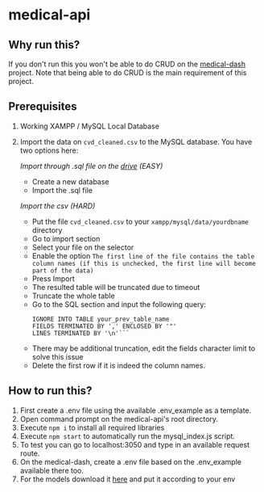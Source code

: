 # medical-api

## Why run this?
If you don't run this you won't be able to do CRUD on the [medical-dash](https://github.com/JosephTNW/medical-dash) project. Note that being able to do CRUD is the main requirement of this project.

## Prerequisites
1. Working XAMPP / MySQL Local Database
2. Import the data on `cvd_cleaned.csv` to the MySQL database. You have two options here:

   *Import through .sql file on the [drive](https://drive.google.com/file/d/1KfGiWeAwyI9aYrajByQi_S7PCVTHvDgD/view?usp=drive_link) (EASY)*
   - Create a new database
   - Import the .sql file

   *Import the csv (HARD)*
   - Put the file `cvd_cleaned.csv` to your `xampp/mysql/data/yourdbname` directory
   - Go to import section
   - Select your file on the selector
   - Enable the option `The first line of the file contains the table column names (if this is unchecked, the first line will become part of the data)`
   - Press Import
   - The resulted table will be truncated due to timeout
   - Truncate the whole table
   - Go to the SQL section and input the following query:
     ```LOAD DATA INFILE 'c:/cvd_cleaned.csv'
     IGNORE INTO TABLE your_prev_table_name
     FIELDS TERMINATED BY ',' ENCLOSED BY '"'
     LINES TERMINATED BY '\n'```
   - There may be additional truncation, edit the fields character limit to solve this issue
   - Delete the first row if it is indeed the column names.

## How to run this?
1. First create a .env file using the available .env_example as a template.
2. Open command prompt on the medical-api's root directory.
3. Execute `npm i` to install all required libraries
4. Execute `npm start` to automatically run the mysql_index.js script.
5. To test you can go to localhost:3050 and type in an available request route.
6. On the medical-dash, create a .env file based on the .env_example available there too.
7. For the models download it [here](https://drive.google.com/drive/folders/1Sg4BDTFuU3VyXwr-kvaYX6-Q9envur4w?usp=sharing) and put it according to your env
